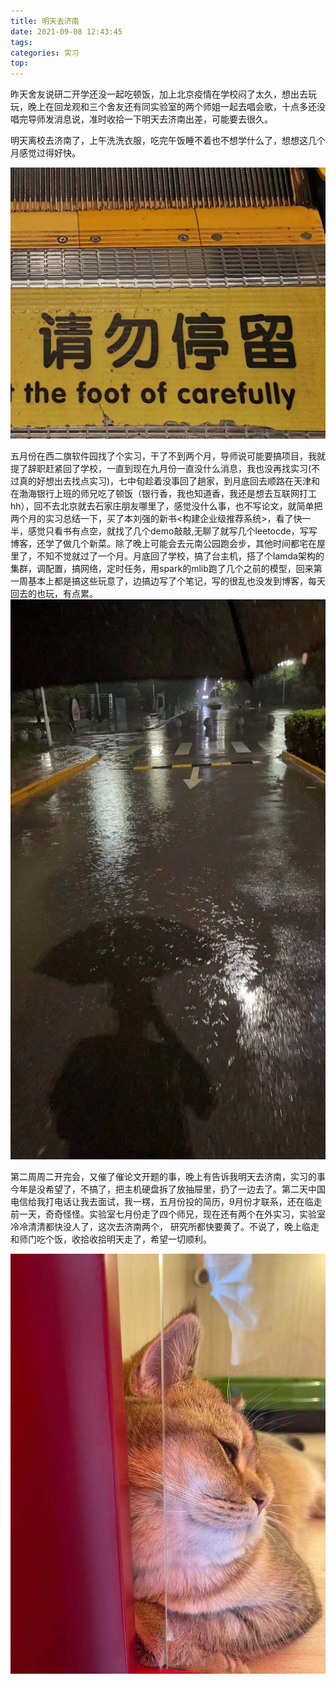 ```yaml
---
title: 明天去济南
date: 2021-09-08 12:43:45
tags: 
categories: 实习
top:
---
```


​		昨天舍友说研二开学还没一起吃顿饭，加上北京疫情在学校闷了太久，想出去玩玩，晚上在回龙观和三个舍友还有同实验室的两个师姐一起去唱会歌，十点多还没唱完导师发消息说，准时收拾一下明天去济南出差，可能要去很久。

<!--more-->

​		明天离校去济南了，上午洗洗衣服，吃完午饭睡不着也不想学什么了，想想这几个月感觉过得好快。

![](../images/5.jpg)

​		五月份在西二旗软件园找了个实习，干了不到两个月，导师说可能要搞项目，我就提了辞职赶紧回了学校，一直到现在九月份一直没什么消息，我也没再找实习(不过真的好想出去找点实习)，七中旬趁着没事回了趟家，到月底回去顺路在天津和在渤海银行上班的师兄吃了顿饭（银行香，我也知道香，我还是想去互联网打工hh），回不去北京就去石家庄朋友哪里了，感觉没什么事，也不写论文，就简单把两个月的实习总结一下，买了本刘强的新书<构建企业级推荐系统>，看了快一半，感觉只看书有点空，就找了几个demo敲敲,无聊了就写几个leetocde，写写博客，还学了做几个新菜。除了晚上可能会去元南公园跑会步，其他时间都宅在屋里了，不知不觉就过了一个月。月底回了学校，搞了台主机，搭了个lamda架构的集群，调配置，搞网络，定时任务，用spark的mlib跑了几个之前的模型，回来第一周基本上都是搞这些玩意了，边搞边写了个笔记，写的很乱也没发到博客，每天回去的也玩，有点累。![](../images/7.jpg)

​		第二周周二开完会，又催了催论文开题的事，晚上有告诉我明天去济南，实习的事今年是没希望了，不搞了，把主机硬盘拆了放抽屉里，扔了一边去了。第二天中国电信给我打电话让我去面试，我一楞，五月份投的简历，9月份才联系，还在临走前一天，奇奇怪怪。实验室七月份走了四个师兄，现在还有两个在外实习，实验室冷冷清清都快没人了，这次去济南两个， 研究所都快要黄了。不说了，晚上临走和师门吃个饭，收拾收拾明天走了，希望一切顺利。

![](../images/6.jpg)